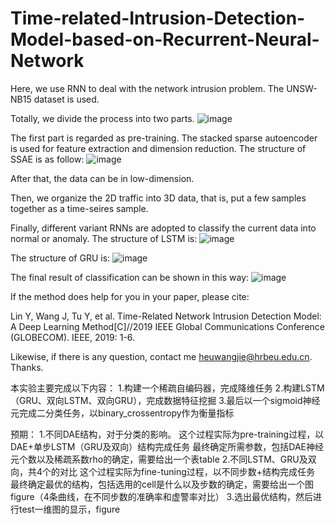 # Time-related-Intrusion-Detection-Model-based-on-Recurrent-Neural-Network
Here, we use RNN to deal with the network intrusion problem. The UNSW-NB15 dataset is used.

Totally, we divide the process into two parts.
![image](https://github.com/FlamingJay/Time-related-Intrusion-Detection-Model-based-on-Recurrent-Neural-Network/blob/master/figure/framework.png)

The first part is regarded as pre-training. The stacked sparse autoencoder is used for feature extraction and dimension reduction.
The structure of SSAE is as follow:
![image](https://github.com/FlamingJay/Time-related-Intrusion-Detection-Model-based-on-Recurrent-Neural-Network/blob/master/figure/Sparse%20AE.png)

After that, the data can be in low-dimension.

Then, we organize the 2D traffic into 3D data, that is, put a few samples together as a time-seires sample.

Finally, different variant RNNs are adopted to classify the current data into normal or anomaly.
The structure of LSTM is:
![image](https://github.com/FlamingJay/Time-related-Intrusion-Detection-Model-based-on-Recurrent-Neural-Network/blob/master/figure/LSTM.png)

The structure of GRU is:
![image](https://github.com/FlamingJay/Time-related-Intrusion-Detection-Model-based-on-Recurrent-Neural-Network/blob/master/figure/GRU.png)

The final result of classification can be shown in this way:
![image](https://github.com/FlamingJay/Time-related-Intrusion-Detection-Model-based-on-Recurrent-Neural-Network/blob/master/figure/wave_1.png)

If the method does help for you in your paper, please cite:

Lin Y, Wang J, Tu Y, et al. Time-Related Network Intrusion Detection Model: A Deep Learning Method[C]//2019 IEEE Global Communications Conference (GLOBECOM). IEEE, 2019: 1-6.

Likewise, if there is any question, contact me heuwangjie@hrbeu.edu.cn. Thanks.


本实验主要完成以下内容：
1.构建一个稀疏自编码器，完成降维任务
2.构建LSTM（GRU、双向LSTM、双向GRU），完成数据特征挖掘
3.最后以一个sigmoid神经元完成二分类任务，以binary_crossentropy作为衡量指标

预期：
1.不同DAE结构，对于分类的影响。
    这个过程实际为pre-training过程，以DAE+单步LSTM（GRU及双向）结构完成任务
    最终确定所需参数，包括DAE神经元个数以及稀疏系数rho的确定，需要给出一个表table
2.不同LSTM、GRU及双向，共4个的对比
    这个过程实际为fine-tuning过程，以不同步数+结构完成任务
    最终确定最优的结构，包括选用的cell是什么以及步数的确定，需要给出一个图figure（4条曲线，在不同步数的准确率和虚警率对比）
3.选出最优结构，然后进行test一维图的显示，figure
